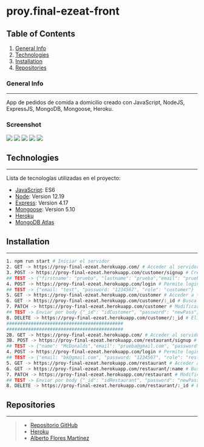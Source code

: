 # proy.final-ezeat-front

## Table of Contents
1. [General Info](#general-info)
2. [Technologies](#technologies)
3. [Installation](#installation)
4. [Repositories](#repositories)

### General Info
***
App de pedidos de comida a domicilio creado con JavaScript, NodeJS, ExpressJS, MongoDB, Mongoose, Heroku.

### Screenshot
<a target='_blank' href='https://images.meteociel.fr/im/1636/get_customer_isn2.png'><img src='https://images.meteociel.fr/im/1636/get_customerisn2_mini.png'></a>
<a target='_blank' href='https://images.meteociel.fr/im/9637/get_restaurant_name_mmv4.png'><img src='https://images.meteociel.fr/im/9637/get_restaurant_namemmv4_mini.png'></a>
<a target='_blank' href='https://images.meteociel.fr/im/8806/login_rkz1.png'><img src='https://images.meteociel.fr/im/8806/loginrkz1_mini.png'></a>
<a target='_blank' href='https://images.meteociel.fr/im/4130/post_menu_num1.png'><img src='https://images.meteociel.fr/im/4130/post_menunum1_mini.png'></a>
<a target='_blank' href='https://images.meteociel.fr/im/8130/post_order_ycj5.png'><img src='https://images.meteociel.fr/im/8130/post_orderycj5_mini.png'></a>


## Technologies
***
Lista de tecnologías utilizadas en el proyecto:
* [JavaScript](https://html.spec.whatwg.org/multipage/): ES6 
* [Node](https://html.spec.whatwg.org/multipage/): Version 12.19 
* [Express](https://html.spec.whatwg.org/multipage/): Version 4.17
* [Mongoose](https://html.spec.whatwg.org/multipage/): Version 5.10 
* [Heroku](https://id.heroku.com/login)
* [MongoDB Atlas](https://www.mongodb.com/cloud/atlas)

## Installation
***
``` bash
1. npm run start # Iniciar el servidor
2. GET -> https://proy-final-ezeat.herokuapp.com/ # Acceder al servidor
3. POST -> https://proy-final-ezeat.herokuapp.com/customer/signup # Crear customer. 
## TEST -> {"firstname": "prueba", "lastname": "prueba","email": "prueba@gmail.com", "password": "1234567"}
4. POST -> https://proy-final-ezeat.herokuapp.com/login # Permite login y recibe token. 
## TEST -> {"email: "test", "password: "1234567", "role": "customer"}
5. GET -> https://proy-final-ezeat.herokuapp.com/customer # Acceder a todos los customers. Necesita token en headers.
6. GET -> https://proy-final-ezeat.herokuapp.com/customer/:_id # Busca un customer por _id.
7. PATCH -> https://proy-final-ezeat.herokuapp.com/customer # Modificar datos.
## TEST -> Enviar por body {"_id": "idCustomer", "password": "newPass"}
8. DELETE -> https://proy-final-ezeat.herokuapp.com/customer/:_id # Elimina customer asociado al :_id recibido.
###########################################
###########################################
2B. GET -> https://proy-final-ezeat.herokuapp.com/ # Acceder al servidor
3B. POST -> https://proy-final-ezeat.herokuapp.com/restaurant/signup # Crear customer. 
## TEST -> {"name": "McDonalds","email": "prueba@gmail.com", "password": "1234567", "adress": "direccion", "image": "imagen.jpg"}
4. POST -> https://proy-final-ezeat.herokuapp.com/login # Permite login y recibe token. 
## TEST -> {"email: "bk@gmail.com", "password: "1234567", "role": "restaurant"}
5. GET -> https://proy-final-ezeat.herokuapp.com/restaurant # Acceder a todos los restaurant.
6. GET -> https://proy-final-ezeat.herokuapp.com/restaurant/:name # Busca un restaurant por name.
7. PATCH -> https://proy-final-ezeat.herokuapp.com/restaurant # Modificar datos.
## TEST -> Enviar por body {"_id": "idRestaurant", "password": "newPass"}
8. DELETE -> https://proy-final-ezeat.herokuapp.com/restaurant/:_id # Elimina restaurant asociado al :_id recibido.

```
## Repositories
***
> * [Repositorio GitHub](https://github.com/AlFlores10/proy.final-ezeat)
> * [Heroku](https://proy-final-ezeat.herokuapp.com/)
> * [Alberto Flores Martínez](https://github.com/AlFlores10)
